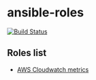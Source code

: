 # ansible-roles

[![Build Status](https://api.travis-ci.org/d2si-oss/ansible-roles.svg)](https://api.travis-ci.org/d2si-oss/ansible-roles.svg)

## Roles list

- [AWS Cloudwatch metrics](aws-cloudwatch-metrics/README.md)
